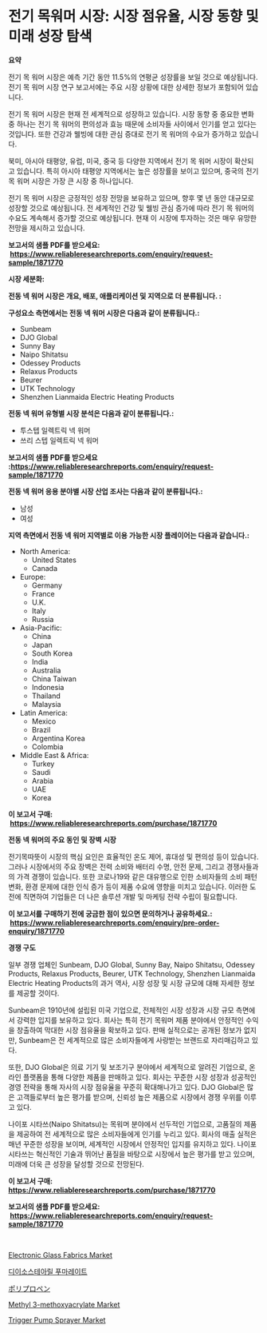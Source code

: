 <p><h1>전기 목워머 시장: 시장 점유율, 시장 동향 및 미래 성장 탐색</h1></p><p><strong>요약</strong></p>
<p><p>전기 목 워머 시장은 예측 기간 동안 11.5%의 연평균 성장률을 보일 것으로 예상됩니다. 전기 목 워머 시장 연구 보고서에는 주요 시장 상황에 대한 상세한 정보가 포함되어 있습니다.</p><p>전기 목 워머 시장은 현재 전 세계적으로 성장하고 있습니다. 시장 동향 중 중요한 변화 중 하나는 전기 목 워머의 편의성과 효능 때문에 소비자들 사이에서 인기를 얻고 있다는 것입니다. 또한 건강과 웰빙에 대한 관심 증대로 전기 목 워머의 수요가 증가하고 있습니다.</p><p>북미, 아시아 태평양, 유럽, 미국, 중국 등 다양한 지역에서 전기 목 워머 시장이 확산되고 있습니다. 특히 아시아 태평양 지역에서는 높은 성장률을 보이고 있으며, 중국의 전기 목 워머 시장은 가장 큰 시장 중 하나입니다.</p><p>전기 목 워머 시장은 긍정적인 성장 전망을 보유하고 있으며, 향후 몇 년 동안 대규모로 성장할 것으로 예상됩니다. 전 세계적인 건강 및 웰빙 관심 증가에 따라 전기 목 워머의 수요도 계속해서 증가할 것으로 예상됩니다. 현재 이 시장에 투자하는 것은 매우 유망한 전망을 제시하고 있습니다.</p></p>
<p><strong>보고서의 샘플 PDF를 받으세요: &nbsp;<a href="https://www.reliableresearchreports.com/enquiry/request-sample/1871770">https://www.reliableresearchreports.com/enquiry/request-sample/1871770</a></strong></p>
<p><strong>시장 세분화:</strong></p>
<p><strong> 전동 넥 워머 시장은 개요, 배포, 애플리케이션 및 지역으로 더 분류됩니다. :</strong></p>
<p><strong>구성요소 측면에서는 전동 넥 워머 시장은 다음과 같이 분류됩니다.:</strong></p>
<p><ul><li>Sunbeam</li><li>DJO Global</li><li>Sunny Bay</li><li>Naipo Shitatsu</li><li>Odessey Products</li><li>Relaxus Products</li><li>Beurer</li><li>UTK Technology</li><li>Shenzhen Lianmaida Electric Heating Products</li></ul></p>
<p><strong> 전동 넥 워머 유형별 시장 분석은 다음과 같이 분류됩니다.:</strong></p>
<p><ul><li>투스텝 일렉트릭 넥 워머</li><li>쓰리 스텝 일렉트릭 넥 워머</li></ul></p>
<p><strong>보고서의 샘플 PDF를 받으세요 :<a href="https://www.reliableresearchreports.com/enquiry/request-sample/1871770">https://www.reliableresearchreports.com/enquiry/request-sample/1871770</a></strong></p>
<p><strong> 전동 넥 워머 응용 분야별 시장 산업 조사는 다음과 같이 분류됩니다.:</strong></p>
<p><ul><li>남성</li><li>여성</li></ul></p>
<p><strong>지역 측면에서 전동 넥 워머 지역별로 이용 가능한 시장 플레이어는 다음과 같습니다.:</strong></p>
<p><ul>
    <li>
        North America:
        <ul>
            <li>United States</li>
            <li>Canada</li>
        </ul>
    </li>
    <li>
        Europe:
        <ul>
            <li>Germany</li>
            <li>France</li>
            <li>U.K.</li>
            <li>Italy</li>
            <li>Russia</li>
        </ul>
    </li>
    <li>
        Asia-Pacific:
        <ul>
            <li>China</li>
            <li>Japan</li>
            <li>South Korea</li>
            <li>India</li>
            <li>Australia</li>
            <li>China Taiwan</li>
            <li>Indonesia</li>
            <li>Thailand</li>
            <li>Malaysia</li>
        </ul>
    </li>
    <li>
        Latin America:
        <ul>
            <li>Mexico</li>
            <li>Brazil</li>
            <li>Argentina Korea</li>
            <li>Colombia</li>
        </ul>
    </li>
    <li>
        Middle East & Africa:
        <ul>
            <li>Turkey</li>
            <li>Saudi</li>
            <li>Arabia</li>
            <li>UAE</li>
            <li>Korea</li>
        </ul>
    </li>
    </ul></p>
<p><strong>이 보고서 구매: &nbsp;<a href="https://www.reliableresearchreports.com/purchase/1871770">https://www.reliableresearchreports.com/purchase/1871770</a></strong></p>
<p><strong>전동 넥 워머의 주요 동인 및 장벽 시장</strong></p>
<p><p>전기목따뜻이 시장의 핵심 요인은 효율적인 온도 제어, 휴대성 및 편의성 등이 있습니다. 그러나 시장에서의 주요 장벽은 전력 소비와 배터리 수명, 안전 문제, 그리고 경쟁사들과의 가격 경쟁이 있습니다. 또한 코로나19와 같은 대유행으로 인한 소비자들의 소비 패턴 변화, 환경 문제에 대한 인식 증가 등이 제품 수요에 영향을 미치고 있습니다. 이러한 도전에 직면하여 기업들은 더 나은 솔루션 개발 및 마케팅 전략 수립이 필요합니다.</p></p>
<p><strong>이 보고서를 구매하기 전에 궁금한 점이 있으면 문의하거나 공유하세요.: &nbsp;<a href="https://www.reliableresearchreports.com/enquiry/pre-order-enquiry/1871770">https://www.reliableresearchreports.com/enquiry/pre-order-enquiry/1871770</a></strong></p>
<p><strong>경쟁 구도</strong></p>
<p><p>일부 경쟁 업체인 Sunbeam, DJO Global, Sunny Bay, Naipo Shitatsu, Odessey Products, Relaxus Products, Beurer, UTK Technology, Shenzhen Lianmaida Electric Heating Products의 과거 역사, 시장 성장 및 시장 규모에 대해 자세한 정보를 제공할 것이다. </p><p>Sunbeam은 1910년에 설립된 미국 기업으로, 전체적인 시장 성장과 시장 규모 측면에서 강력한 입지를 보유하고 있다. 회사는 특히 전기 목워머 제품 분야에서 안정적인 수익을 창출하여 막대한 시장 점유율을 확보하고 있다. 판매 실적으로는 공개된 정보가 없지만, Sunbeam은 전 세계적으로 많은 소비자들에게 사랑받는 브랜드로 자리매김하고 있다. </p><p>또한, DJO Global은 의료 기기 및 보조기구 분야에서 세계적으로 알려진 기업으로, 온라인 플랫폼을 통해 다양한 제품을 판매하고 있다. 회사는 꾸준한 시장 성장과 성공적인 경영 전략을 통해 자사의 시장 점유율을 꾸준히 확대해나가고 있다. DJO Global은 많은 고객들로부터 높은 평가를 받으며, 신뢰성 높은 제품으로 시장에서 경쟁 우위를 이루고 있다. </p><p>나이포 시타쓰(Naipo Shitatsu)는 목워머 분야에서 선두적인 기업으로, 고품질의 제품을 제공하여 전 세계적으로 많은 소비자들에게 인기를 누리고 있다. 회사의 매출 실적은 매년 꾸준한 성장을 보이며, 세계적인 시장에서 안정적인 입지를 유지하고 있다. 나이포 시타쓰는 혁신적인 기술과 뛰어난 품질을 바탕으로 시장에서 높은 평가를 받고 있으며, 미래에 더욱 큰 성장을 달성할 것으로 전망된다.</p></p>
<p><strong>이 보고서 구매: &nbsp; <a href="https://www.reliableresearchreports.com/purchase/1871770">https://www.reliableresearchreports.com/purchase/1871770</a></strong></p>
<p><strong>보고서의 샘플 PDF를 받으세요: &nbsp;<a href="https://www.reliableresearchreports.com/enquiry/request-sample/1871770">https://www.reliableresearchreports.com/enquiry/request-sample/1871770</a></strong><strong></strong></p>
<p>&nbsp;</p>
<p><p><a href="https://issuu.com/reportprime-2/docs/electronic-glass-fabrics-market-size-2030.pptx">Electronic Glass Fabrics Market</a></p><p><a href="https://github.com/vs019sa3m8x/Market-Research-Report-List-1/blob/main/30603373400.md">디이소스테아릴 푸마레이트</a></p><p><a href="https://github.com/oqxogxyvqe90775/Market-Research-Report-List-1/blob/main/32684133816.md">ポリプロペン</a></p><p><a href="https://issuu.com/reportprime-2/docs/methyl-3-methoxyacrylate-market-size-2030.pptx">Methyl 3-methoxyacrylate Market</a></p><p><a href="https://github.com/RoccoManning/Market-Research-Report-List-4/blob/main/trigger-pump-sprayer-market.md">Trigger Pump Sprayer Market</a></p></p>